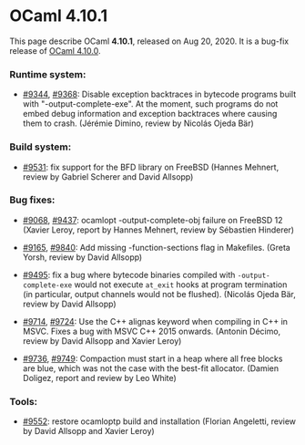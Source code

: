 <!-- ((! set title OCaml 4.10.1 !)) -->

# OCaml 4.10.1

This page describe OCaml **4.10.1**, released on Aug 20, 2020.  It is
a bug-fix release of [OCaml 4.10.0](4.10.0.html).

### Runtime system:

- [#9344](https://github.com/ocaml/ocaml/issues/9344), [#9368](https://github.com/ocaml/ocaml/issues/9368): Disable exception backtraces in bytecode programs
  built with "-output-complete-exe". At the moment, such programs do
  not embed debug information and exception backtraces where causing
  them to crash.
  (Jérémie Dimino, review by Nicolás Ojeda Bär)

### Build system:

- [#9531](https://github.com/ocaml/ocaml/issues/9531): fix support for the BFD library on FreeBSD
  (Hannes Mehnert, review by Gabriel Scherer and David Allsopp)

### Bug fixes:

- [#9068](https://github.com/ocaml/ocaml/issues/9068), [#9437](https://github.com/ocaml/ocaml/issues/9437): ocamlopt -output-complete-obj failure on FreeBSD 12
  (Xavier Leroy, report by Hannes Mehnert, review by Sébastien Hinderer)

- [#9165](https://github.com/ocaml/ocaml/issues/9165), [#9840](https://github.com/ocaml/ocaml/issues/9840): Add missing -function-sections flag in Makefiles.
  (Greta Yorsh, review by David Allsopp)

- [#9495](https://github.com/ocaml/ocaml/issues/9495): fix a bug where bytecode binaries compiled with `-output-complete-exe`
  would not execute `at_exit` hooks at program termination (in particular,
  output channels would not be flushed).
  (Nicolás Ojeda Bär, review by David Allsopp)

- [#9714](https://github.com/ocaml/ocaml/issues/9714), [#9724](https://github.com/ocaml/ocaml/issues/9724): Use the C++ alignas keyword when compiling in C++ in MSVC.
  Fixes a bug with MSVC C++ 2015 onwards.
  (Antonin Décimo, review by David Allsopp and Xavier Leroy)

- [#9736](https://github.com/ocaml/ocaml/issues/9736), [#9749](https://github.com/ocaml/ocaml/issues/9749): Compaction must start in a heap where all free blocks are
  blue, which was not the case with the best-fit allocator.
  (Damien Doligez, report and review by Leo White)

### Tools:

- [#9552](https://github.com/ocaml/ocaml/issues/9552): restore ocamloptp build and installation
  (Florian Angeletti, review by David Allsopp and Xavier Leroy)
